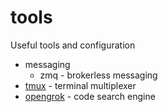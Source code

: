 # tools

Useful tools and configuration

- messaging
  - zmq - brokerless messaging 
- [tmux](tmux.md) - terminal multiplexer 
- [opengrok](opengrok.md) - code search engine

